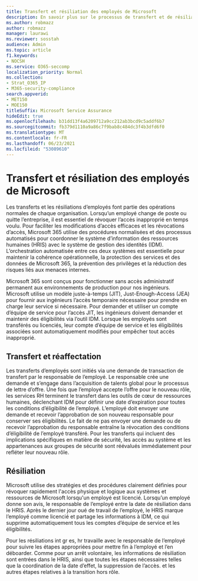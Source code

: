 ```yaml
---
title: Transfert et résiliation des employés de Microsoft
description: En savoir plus sur le processus de transfert et de résiliation des employés de Microsoft dans Microsoft 365
ms.author: robmazz
author: robmazz
manager: laurawi
ms.reviewer: sosstah
audience: Admin
ms.topic: article
f1.keywords:
- NOCSH
ms.service: O365-seccomp
localization_priority: Normal
ms.collection:
- Strat_O365_IP
- M365-security-compliance
search.appverid:
- MET150
- MOE150
titleSuffix: Microsoft Service Assurance
hideEdit: true
ms.openlocfilehash: b31dd13f4a6209712a9cc212ab3bcd9c5addf6b7
ms.sourcegitcommit: fb379d1110a9a86c7f9bab8c484dc3f4b3dfd6f0
ms.translationtype: MT
ms.contentlocale: fr-FR
ms.lasthandoff: 06/23/2021
ms.locfileid: "53089610"
---
```

# <a name="microsoft-employee-transfer-and-termination"></a>Transfert et résiliation des employés de Microsoft

Les transferts et les résiliations d’employés font partie des opérations normales de chaque organisation. Lorsqu’un employé change de poste ou quitte l’entreprise, il est essentiel de révoquer l’accès inapproprié en temps voulu. Pour faciliter les modifications d’accès efficaces et les révocations d’accès, Microsoft 365 utilise des procédures normalisées et des processus automatisés pour coordonner le système d’information des ressources humaines (HRIS) avec le système de gestion des identités (IDM). L’orchestration automatisée entre ces deux systèmes est essentielle pour maintenir la cohérence opérationnelle, la protection des services et des données de Microsoft 365, la prévention des privilèges et la réduction des risques liés aux menaces internes.

Microsoft 365 sont conçus pour fonctionner sans accès administratif permanent aux environnements de production pour nos ingénieurs. Microsoft utilise un modèle juste-à-temps (JIT), Just-Enough-Access (JEA) pour fournir aux ingénieurs l’accès temporaire nécessaire pour prendre en charge leur service si nécessaire. Pour demander et utiliser un compte d’équipe de service pour l’accès JIT, les ingénieurs doivent demander et maintenir des éligibilités via l’outil IDM. Lorsque les employés sont transférés ou licenciés, leur compte d’équipe de service et les éligibilités associées sont automatiquement modifiés pour empêcher tout accès inapproprié.

## <a name="transfer-and-reassignment"></a>Transfert et réaffectation

Les transferts d’employés sont initiés via une demande de transaction de transfert par le responsable de l’employé. Le responsable crée une demande et s’engage dans l’acquisition de talents global pour le processus de lettre d’offre. Une fois que l’employé accepte l’offre pour le nouveau rôle, les services RH terminent le transfert dans les outils de cœur de ressources humaines, déclenchant IDM pour définir une date d’expiration pour toutes les conditions d’éligibilité de l’employé. L’employé doit envoyer une demande et recevoir l’approbation de son nouveau responsable pour conserver ses éligibilités. Le fait de ne pas envoyer une demande ou de recevoir l’approbation du responsable entraîne la révocation des conditions d’éligibilité de l’employé transféré. Pour les transferts qui incluent des implications spécifiques en matière de sécurité, les accès au système et les appartenances aux groupes de sécurité sont réévalués immédiatement pour refléter leur nouveau rôle.

## <a name="termination"></a>Résiliation

Microsoft utilise des stratégies et des procédures clairement définies pour révoquer rapidement l'accès physique et logique aux systèmes et ressources de Microsoft lorsqu'un employé est licencié. Lorsqu’un employé donne son avis, le responsable de l’employé entre la date de résiliation dans le HRIS. Après le dernier jour oué de travail de l’employé, le HRIS marque l’employé comme licencié et partage les informations à IDM, ce qui supprime automatiquement tous les comptes d’équipe de service et les éligibilités.

Pour les résiliations int gr es, hr travaille avec le responsable de l’employé pour suivre les étapes appropriées pour mettre fin à l’employé et l’en déboarder. Comme pour un arrêt volontaire, les informations de résiliation sont entrées dans le HRIS, ainsi que toutes les étapes nécessaires telles que la coordination de la date d’effet, la suppression de l’accès. et les autres étapes relatives à la transition hors rôle.

